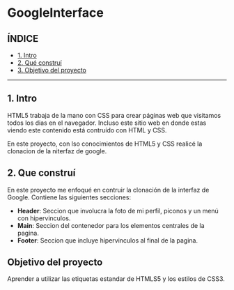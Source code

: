 # GoogleInterface

## ÍNDICE

* [1. Intro](#)
* [2. Qué construí](#)
* [3. Objetivo del proyecto](#)

****

## 1. Intro
HTML5 trabaja de la mano con CSS para crear páginas web que visitamos todos los dias en el navegador. Incluso este sitio web en donde estas viendo este contenido está contruído con HTML y CSS.

En este proyecto, con lso conocimientos de HTML5 y CSS realicé la clonacion de la niterfaz de google.

## 2. Que construí
En este proyecto me enfoqué en contruir la clonación de la interfaz de Google. Contiene las siguientes secciones: 

* **Header**: Seccion que involucra la foto de mi perfil, piconos y un menú con hipervinculos.
* **Main**: Seccion del contenedor para los elementos centrales de la pagina.
* **Footer**: Seccion que incluye hipervinculos al final de la pagina.

## Objetivo del proyecto

Aprender a utilizar las etiquetas estandar de HTMLS5 y los estilos de CSS3.
